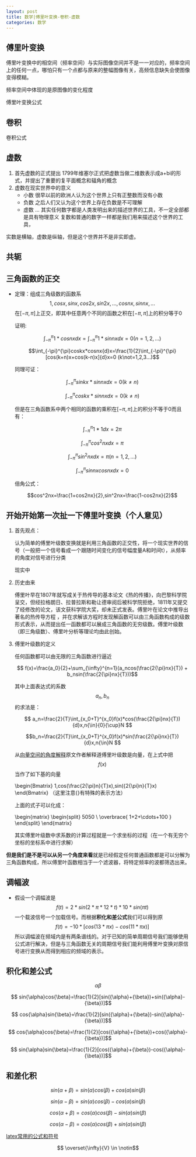 ```yaml
---
layout: post
title: 数学|傅里叶变换-卷积-虚数
categories: 数学
---
```



## 傅里叶变换

傅里叶变换中的相空间（频率空间）与实际图像空间并不是一一对应的，频率空间上的任何一点，哪怕只有一个点都与原来的整幅图像有关，高频信息缺失会使图像变得模糊。

频率空间中体现的是原图像的变化程度


傅里叶变换公式

## 卷积

卷积公式


## 虚数

1. 首先虚数的正式提出
	1799年维塞尔正式把虚数当做二维数表示成a+bi的形式，并提出了重要的复平面概念和辐角的概念
2. 虚数在现实世界中的意义
	- 小数
		很早以前的欧洲人认为这个世界上只有正整数而没有小数
	- 负数
		之后人们又认为这个世界上存在负数是不可理解
	- 虚数
		...
	其实任何数字都是人类发明出来的描述世界的工具，不一定全部都是具有物理意义
	复数和普通的数字一样都是我们用来描述这个世界的工具，


实数是横轴，虚数是纵轴，但是这个世界并不是非实即虚。

## 共轭

## 三角函数的正交

- 定理：组成三角级数的函数系
	$$1,cosx,sinx,cos2x,sin2x,...,cosnx,sinnx,...$$在$[-\pi,\pi]$上正交，即其中任意两个不同的函数之积在$[-\pi,\pi]$上的积分等于0

	证明:


	$$\int_{-\pi}^{\pi}1*cosnx{d}x=\int_{-\pi}^{\pi}1*sinnx{d}x=0 (n=1,2,...)$$

	
	$$\int_{-\pi}^{\pi}coskx*cosnx{d}x=\frac{1}{2}\int_{-\pi}^{\pi}[cos(k+n)x+cos(k-n)x]{d}x=0 (k\not=1,2,3...)$$
	
	同理可证：

	$$\int_{-\pi}^{\pi}sinkx*sinnx{d}x=0    (k\not=n)$$

	$$\int_{-\pi}^{\pi}coskx*sinnx{d}x=0    (k\not=n)$$

	

	但是在三角函数系中两个相同的函数的乘积在$[-\pi,\pi]$上的积分不等于0而且有：

	$$\int_{-\pi}^{\pi}1*1{d}x=2\pi $$

	$$\int_{-\pi}^{\pi}cos^2nx{d}x=\pi$$

	$$\int_{-\pi}^{\pi}sin^2nx{d}x=\pi(n=1,2,...)$$

	$$\int_{-\pi}^{\pi}sinnxcosnx{d}x=0$$

	倍角公式：

	$$cos^2nx=\frac{1+cos2nx}{2},sin^2nx=\frac{1-cos2nx}{2}$$


## 开始开始第一次扯一下傅里叶变换（个人意见）

1. 首先观点：
	
	认为简单的傅里叶级数变换就是利用三角函数的正交性，将一个现实世界的信号（一般把一个信号看成一个跟随时间变化的信号幅度量A和时间t），从频率的角度对信号进行分类

	现实中

1. 历史由来

	傅里叶早在1807年就写成关于热传导的基本论文《热的传播》，向巴黎科学院呈交，但经拉格朗日、拉普拉斯和勒让德审阅后被科学院拒绝，1811年又提交了经修改的论文，该文获科学院大奖，却未正式发表。傅里叶在论文中推导出著名的热传导方程 ，并在求解该方程时发现解函数可以由三角函数构成的级数形式表示，从而提出任一函数都可以展成三角函数的无穷级数。傅里叶级数（即三角级数）、傅里叶分析等理论均由此创始。
2. 傅里叶级数的定义

	任何函数都可以由无限的三角函数进行逼近

	$$ f(x)=\frac{a_0}{2}+\sum_{\infty}^{n=1}(a_ncos(\frac{2{\pi}nx}{T}) + b_nsin(\frac{2{\pi}nx}{T}))$$

	其中上面表达式的系数$$a_n,b_n$$的求法是：

	$$ a_n=\frac{2}{T}\int_{x_0+T}^{x_0}f(x)*cos(\frac{2{\pi}nx}{T}){d}x,n{\in}{0}{\cup}N  $$

	$$b_n=\frac{2}{T}\int_{x_0+T}^{x_0}f(x)*sin(\frac{2{\pi}nx}{T}){d}x,n{\in}N   $$

	从[向量空间的角度解释](https://www.matongxue.com/madocs/712.html)原文作者解释道傅里叶级数是向量，在上式中把$$f(x)$$当作了如下基的向量

	\begin{Bmatrix}
	1,cos(\frac{2{\pi}n}{T}x),sin(\{2{\pi}n}{T}x)
	\end{Bmatrix}  （这里注意{}有特殊的表示方法）

	上面的式子可以化成：

	\begin{matrix} 
	\begin{split}
	5050 \\ 
	\overbrace{ 1+2+\cdots+100 }
	\end{split}
	\end{matrix}

	其实傅里叶级数中求系数的计算过程就是一个求坐标的过程（在一个有无穷个坐标的坐标系中进行求解）

**但是我们是不是可以从另一个角度来看**就是已经假定任何普通函数都是可以分解为三角函数构成，所以傅里叶函数相当于一个滤波器，将特定频率的波都筛选出来。
	



## 调幅波

* 假设一个调幅波是$$f(t)=2*sin(2*{\pi}*12*t)*10*sin({\pi}t)$$一个载波信号一个加载信号。而根据**积化和差公式**我们可以得到原$$f(t)=-10*[cos(13*{\pi}x)-cos(11*{\pi}x)]$$所以调幅波在频域内是有两条谱线的。对于已知的简单周期信号我们能够使用公式进行解决，但是与三角函数无关的周期信号我们能利用傅里叶变换对原信号进行变换从而得到相应的频域的表示。

	


## 积化和差公式
	
$$\alpha  \beta$$

$$ sin{\alpha}cos{\beta}=\frac{1}{2}[sin({\alpha}+{\beta})+sin({\alpha}-{\beta})]$$

$$ cos{\alpha}sin{\beta}=\frac{1}{2}[sin({\alpha}+{\beta})-sin({\alpha}-{\beta})]$$

$$ cos{\alpha}cos{\beta}=\frac{1}{2}[cos({\alpha}+{\beta})+cos({\alpha}-{\beta})]$$

$$ sin{\alpha}sin{\beta}=\frac{1}{2}[cos({\alpha}+{\beta})-cos({\alpha}-{\beta})]$$


## 和差化积

$$ sin({\alpha}+{\beta})=sin({\alpha})cos({\beta})+cos({\alpha})sin({\beta})$$

$$ sin({\alpha}-{\beta})=sin({\alpha})cos({\beta})-cos({\alpha})sin({\beta})$$

$$ cos({\alpha}+{\beta})=cos({\alpha})cos({\beta})-sin({\alpha})sin({\beta})$$


$$ cos({\alpha}-{\beta})=cos({\alpha})cos({\beta})+sin({\alpha})sin({\beta})$$

[latex常用的公式和符号](https://blog.csdn.net/garfielder007/article/details/51646604)



$$ \overset{\infty}{V}  \in \notin$$

